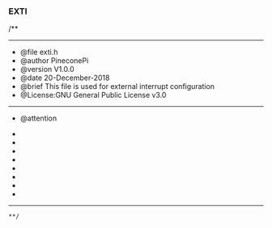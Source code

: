 ###  **EXTI** 
/**
  ******************************************************************************
  * @file    exti.h
  * @author  PineconePi
  * @version V1.0.0
  * @date    20-December-2018
  * @brief  This file is used for external interrupt configuration
  * @License:GNU General Public License v3.0         
  ******************************************************************************
  * @attention
  
  *
  *  
  * 
  * 
  * 
  * 
  *
  * 
  ******************************************************************************
	**/



